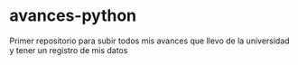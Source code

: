 # avances-python
Primer repositorio para subir todos mis avances que llevo de la universidad y tener un registro de mis datos
